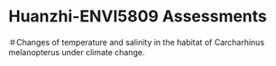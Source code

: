 # Huanzhi-ENVI5809 Assessments

＃Changes of temperature and salinity in the habitat of Carcharhinus melanopterus under climate change.
